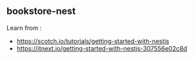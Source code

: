 ## bookstore-nest

Learn from :

- https://scotch.io/tutorials/getting-started-with-nestjs
- https://itnext.io/getting-started-with-nestjs-307556e02c8d
